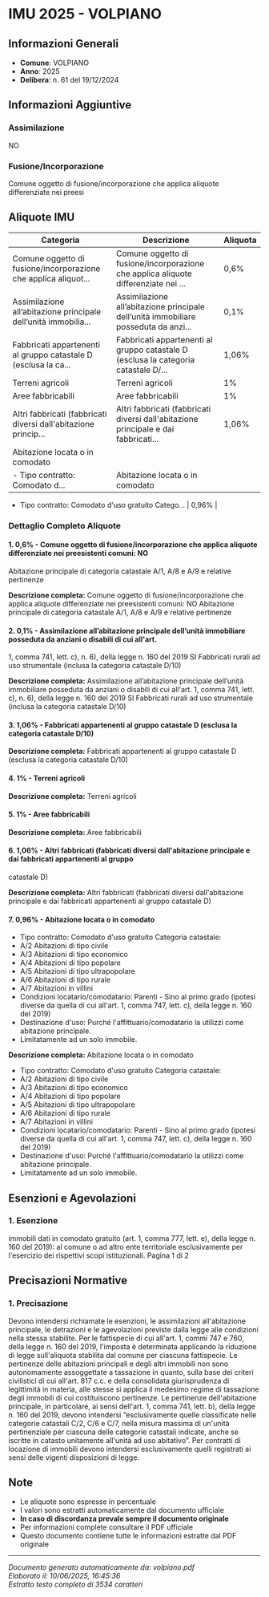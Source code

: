 # IMU 2025 - VOLPIANO

## Informazioni Generali

- **Comune**: VOLPIANO
- **Anno**: 2025
- **Delibera**: n. 61 del 19/12/2024

## Informazioni Aggiuntive

### Assimilazione
NO

### Fusione/Incorporazione
Comune oggetto di fusione/incorporazione che applica aliquote differenziate nei preesi


## Aliquote IMU

| Categoria | Descrizione | Aliquota |
|-----------|-------------|----------|
| Comune oggetto di fusione/incorporazione che applica aliquot... | Comune oggetto di fusione/incorporazione che applica aliquote differenziate nei ... | 0,6% |
| Assimilazione all’abitazione principale dell’unità immobilia... | Assimilazione all’abitazione principale dell’unità immobiliare posseduta da anzi... | 0,1% |
| Fabbricati appartenenti al gruppo catastale D (esclusa la ca... | Fabbricati appartenenti al gruppo catastale D (esclusa la categoria catastale D/... | 1,06% |
| Terreni agricoli | Terreni agricoli | 1% |
| Aree fabbricabili | Aree fabbricabili | 1% |
| Altri fabbricati (fabbricati diversi dall'abitazione princip... | Altri fabbricati (fabbricati diversi dall'abitazione principale e dai fabbricati... | 1,06% |
| Abitazione locata o in comodato
- Tipo contratto: Comodato d... | Abitazione locata o in comodato
- Tipo contratto: Comodato d'uso gratuito
Catego... | 0,96% |

### Dettaglio Completo Aliquote

#### 1. 0,6% - Comune oggetto di fusione/incorporazione che applica aliquote differenziate nei preesistenti comuni: NO
Abitazione principale di categoria catastale A/1, A/8 e A/9 e relative pertinenze

**Descrizione completa:**
Comune oggetto di fusione/incorporazione che applica aliquote differenziate nei preesistenti comuni: NO
Abitazione principale di categoria catastale A/1, A/8 e A/9 e relative pertinenze

#### 2. 0,1% - Assimilazione all’abitazione principale dell’unità immobiliare posseduta da anziani o disabili di cui all'art.
1, comma 741, lett. c), n. 6), della legge n. 160 del 2019
SI
Fabbricati rurali ad uso strumentale (inclusa la categoria catastale D/10)

**Descrizione completa:**
Assimilazione all’abitazione principale dell’unità immobiliare posseduta da anziani o disabili di cui all'art.
1, comma 741, lett. c), n. 6), della legge n. 160 del 2019
SI
Fabbricati rurali ad uso strumentale (inclusa la categoria catastale D/10)

#### 3. 1,06% - Fabbricati appartenenti al gruppo catastale D (esclusa la categoria catastale D/10)

**Descrizione completa:**
Fabbricati appartenenti al gruppo catastale D (esclusa la categoria catastale D/10)

#### 4. 1% - Terreni agricoli

**Descrizione completa:**
Terreni agricoli

#### 5. 1% - Aree fabbricabili

**Descrizione completa:**
Aree fabbricabili

#### 6. 1,06% - Altri fabbricati (fabbricati diversi dall'abitazione principale e dai fabbricati appartenenti al gruppo
catastale D)

**Descrizione completa:**
Altri fabbricati (fabbricati diversi dall'abitazione principale e dai fabbricati appartenenti al gruppo
catastale D)

#### 7. 0,96% - Abitazione locata o in comodato
- Tipo contratto: Comodato d'uso gratuito
Categoria catastale:
- A/2 Abitazioni di tipo civile
- A/3 Abitazioni di tipo economico
- A/4 Abitazioni di tipo popolare
- A/5 Abitazioni di tipo ultrapopolare
- A/6 Abitazioni di tipo rurale
- A/7 Abitazioni in villini
- Condizioni locatario/comodatario: Parenti - Sino al primo
grado (ipotesi diverse da quella di cui all'art. 1, comma 747,
lett. c), della legge n. 160 del 2019)
- Destinazione d'uso: Purché l'affittuario/comodatario la
utilizzi come abitazione principale.
- Limitatamente ad un solo immobile.

**Descrizione completa:**
Abitazione locata o in comodato
- Tipo contratto: Comodato d'uso gratuito
Categoria catastale:
- A/2 Abitazioni di tipo civile
- A/3 Abitazioni di tipo economico
- A/4 Abitazioni di tipo popolare
- A/5 Abitazioni di tipo ultrapopolare
- A/6 Abitazioni di tipo rurale
- A/7 Abitazioni in villini
- Condizioni locatario/comodatario: Parenti - Sino al primo
grado (ipotesi diverse da quella di cui all'art. 1, comma 747,
lett. c), della legge n. 160 del 2019)
- Destinazione d'uso: Purché l'affittuario/comodatario la
utilizzi come abitazione principale.
- Limitatamente ad un solo immobile.


## Esenzioni e Agevolazioni

### 1. Esenzione

immobili dati in comodato gratuito (art. 1, comma 777, lett. e), della legge n. 160 del 2019): al comune o ad altro ente territoriale esclusivamente per l'esercizio dei rispettivi scopi istituzionali. Pagina 1 di 2


## Precisazioni Normative

### 1. Precisazione

Devono intendersi richiamate le esenzioni, le assimilazioni all'abitazione principale, le detrazioni e le agevolazioni previste dalla legge alle condizioni nella stessa stabilite. Per le fattispecie di cui all'art. 1, commi 747 e 760, della legge n. 160 del 2019, l'imposta è determinata applicando la riduzione di legge sull'aliquota stabilita dal comune per ciascuna fattispecie. Le pertinenze delle abitazioni principali e degli altri immobili non sono autonomamente assoggettate a tassazione in quanto, sulla base dei criteri civilistici di cui all'art. 817 c.c. e della consolidata giurisprudenza di legittimità in materia, alle stesse si applica il medesimo regime di tassazione degli immobili di cui costituiscono pertinenze. Le pertinenze dell'abitazione principale, in particolare, ai sensi dell'art. 1, comma 741, lett. b), della legge n. 160 del 2019, devono intendersi “esclusivamente quelle classificate nelle categorie catastali C/2, C/6 e C/7, nella misura massima di un'unità pertinenziale per ciascuna delle categorie catastali indicate, anche se iscritte in catasto unitamente all'unità ad uso abitativo”. Per contratti di locazione di immobili devono intendersi esclusivamente quelli registrati ai sensi delle vigenti disposizioni di legge.


## Note

- Le aliquote sono espresse in percentuale
- I valori sono estratti automaticamente dal documento ufficiale
- **In caso di discordanza prevale sempre il documento originale**
- Per informazioni complete consultare il PDF ufficiale
- Questo documento contiene tutte le informazioni estratte dal PDF originale

---
*Documento generato automaticamente da: volpiano.pdf*  
*Elaborato il: 10/06/2025, 16:45:36*  
*Estratto testo completo di 3534 caratteri*
